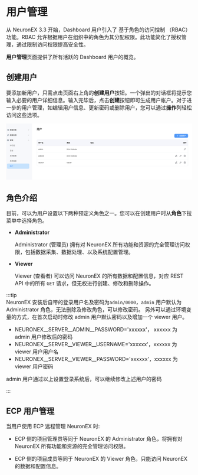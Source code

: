 # 用户管理

从 NeuronEX 3.3 开始，Dashboard 用户引入了 基于角色的访问控制 （RBAC）功能。RBAC 允许根据用户在组织中的角色为其分配权限。此功能简化了授权管理，通过限制访问权限提高安全性。

**用户管理**页面提供了所有活跃的 Dashboard 用户的概览。

## 创建用户

要添加新用户，只需点击页面右上角的**创建用户**按钮。一个弹出的对话框将提示您输入必要的用户详细信息。输入完毕后，点击**创建**按钮即可生成用户帐户。对于进一步的用户管理，如编辑用户信息、更新密码或删除用户，您可以通过**操作**列轻松访问这些选项。

![alt text](_assets/user_info_zh.png)

## 角色介绍

目前，可以为用户设置以下两种预定义角色之一。您可以在创建用户时从**角色**下拉菜单中选择角色。
- **Administrator** 

    Administrator (管理员) 拥有对 NeuronEX 所有功能和资源的完全管理访问权限，包括数据采集、数据处理、以及系统配置管理。

- **Viewer**

    Viewer (查看者) 可以访问 NeuronEX 的所有数据和配置信息，对应 REST API 中的所有 `GET` 请求，但无权进行创建、修改和删除操作。

:::tip  
NeuronEX 安装后自带的登录用户名及密码为`admin/0000`，`admin` 用户默认为 Administrator 角色，无法删除及修改角色，可以修改密码。
另外可以通过环境变量的方式，在首次启动时修改 admin 用户默认密码以及增加一个 viewer 用户。  
- NEURONEX__SERVER__ADMIN__PASSWORD='xxxxxx'， xxxxxx 为 admin 用户修改后的密码
- NEURONEX__SERVER__VIEWER__USERNAME='xxxxxx'，xxxxxx 为 viewer 用户用户名
- NEURONEX__SERVER__VIEWER__PASSWORD='xxxxxx'，xxxxxx 为 viewer 用户密码

admin 用户通过以上设置登录系统后，可以继续修改上述用户的密码

:::

## ECP 用户管理

当用户使用 ECP 远程管理 NeuronEX 时:
- ECP 侧的项目管理员等同于 NeuronEX 的 Administrator 角色，将拥有对 NeuronEX 所有功能和资源的完全管理访问权限。

- ECP 侧的项目成员等同于 NeuronEX 的 Viewer 角色，只能访问 NeuronEX 的数据和配置信息。
